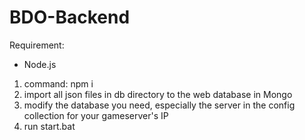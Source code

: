 # BDO-Backend

Requirement:

- Node.js

1. command: npm i
2. import all json files in db directory to the web database in Mongo
3. modify the database you need, especially the server in the config collection for your gameserver's IP
4. run start.bat
